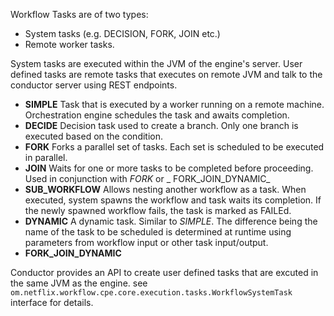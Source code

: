 Workflow Tasks are of two types:

* System tasks (e.g. DECISION, FORK, JOIN etc.)
* Remote worker tasks.

System tasks are executed within the JVM of the engine's server.  User defined tasks are remote tasks that executes on remote JVM and talk to the conductor server using REST endpoints.

* **SIMPLE** Task that is executed by a worker running on a remote machine.  Orchestration engine schedules the task and awaits completion.
* **DECIDE** Decision task used to create a branch.  Only one branch is executed based on the condition.
* **FORK** Forks a parallel set of tasks.  Each set is scheduled to be executed in parallel.
* **JOIN** Waits for one or more tasks to be completed before proceeding.  Used in conjunction with _FORK_ or _ FORK_JOIN_DYNAMIC_
* **SUB_WORKFLOW** Allows nesting another workflow as a task.  When executed, system spawns the workflow and task waits its completion.  If the newly spawned workflow fails, the task is marked as FAILEd.
* **DYNAMIC** A dynamic task.  Similar to _SIMPLE_.  The difference being the name of the task to be scheduled is determined at runtime using parameters from workflow input or other task input/output.
* **FORK_JOIN_DYNAMIC**

Conductor provides an API to create user defined tasks that are excuted in the same JVM as the engine.  see ```om.netflix.workflow.cpe.core.execution.tasks.WorkflowSystemTask ``` interface for details.
